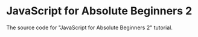 # JavaScript for Absolute Beginners 2

The source code for "JavaScript for Absolute Beginners 2" tutorial.